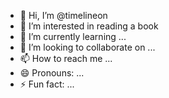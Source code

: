 - 👋 Hi, I’m @timelineon
- 👀 I’m interested in reading a book
- 🌱 I’m currently learning ...
- 💞️ I’m looking to collaborate on ...
- 📫 How to reach me ...
- 😄 Pronouns: ...
- ⚡ Fun fact: ...

<!---
timelineon/timelineon is a ✨ special ✨ repository because its `README.md` (this file) appears on your GitHub profile.
You can click the Preview link to take a look at your changes.
--->
